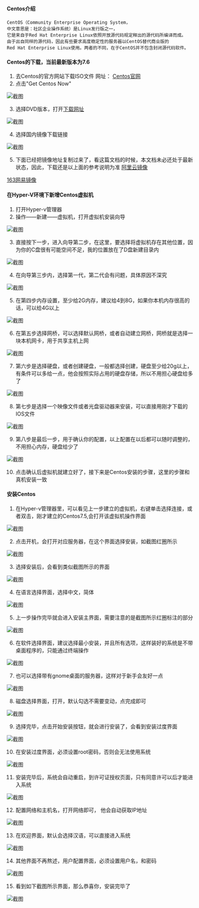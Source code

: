 #### Centos介绍

    CentOS（Community Enterprise Operating System，
    中文意思是：社区企业操作系统）是Linux发行版之一，
    它是来自于Red Hat Enterprise Linux依照开放源代码规定释出的源代码所编译而成。
    由于出自同样的源代码，因此有些要求高度稳定性的服务器以CentOS替代商业版的
    Red Hat Enterprise Linux使用。两者的不同，在于CentOS并不包含封闭源代码软件。

#### Centos的下载，当前最新版本为7.6
1. 去Centos的官方网站下载ISO文件
    网址：
    [Centos官网](https://www.centos.org/)
2. 点击"Get Centos Now"

![截图](images/下载Centos按钮.png)

3. 选择DVD版本，打开[下载网址](http://isoredirect.centos.org/centos/7/isos/x86_64/CentOS-7-x86_64-DVD-1810.iso)

![截图](images/选择DVD.png)

4. 选择国内镜像下载链接

![截图](images/国内镜像.png)

5. 下面已经把镜像地址复制过来了，看这篇文档的时候，本文档未必还处于最新状态，因此，下载还是以上面的参考说明为准
[阿里云镜像](http://mirrors.aliyun.com/centos/7.6.1810/isos/x86_64/CentOS-7-x86_64-DVD-1810.iso)

[163网易镜像](http://mirrors.163.com/centos/7.6.1810/isos/x86_64/CentOS-7-x86_64-DVD-1810.iso)


#### 在Hyper-V环境下新增Centos虚拟机
1. 打开Hyper-v管理器
2. 操作——新建——虚拟机，打开虚拟机安装向导

![截图](images/虚拟机安装向导步骤1.png)

3. 直接按下一步，进入向导第二步，在这里，要选择将虚拟机存在其他位置，因为你的C盘很有可能空间不足，我的位置放在了D盘新建目录内

![截图](images/虚拟机安装向导步骤2.png)

4. 在向导第三步内，选择第一代，第二代会有问题，具体原因不深究

![截图](images/虚拟机安装向导步骤3.png)

5. 在第四步内存设置，至少给2G内存，建议给4到8G，如果你本机内存很高的话，可以给4G以上

![截图](images/虚拟机安装向导步骤4.png)

6. 在第五步选择网桥，可以选择默认网桥，或者自动建立网桥，网桥就是选择一块本机网卡，用于共享主机上网

![截图](images/虚拟机安装向导步骤5.png)

7. 第六步是选择硬盘，或者创建硬盘，一般都选择创建，硬盘至少给20g以上，有条件可以多给一点，他会按照实际占用的硬盘存储，所以不用担心硬盘给多了

![截图](images/虚拟机安装向导步骤6.png)

8. 第七步是选择一个映像文件或者光盘驱动器来安装，可以直接用刚才下载的IOS文件

![截图](images/虚拟机安装向导步骤7.png)

9. 第八步是最后一步，用于确认你的配置，以上配置在以后都可以随时调整的，不用担心内存，硬盘给少了

![截图](images/虚拟机安装向导步骤8.png)

10. 点击确认后虚拟机就建立好了，接下来是Centos安装的步骤，这里的步骤和真机安装一致


#### 安装Centos
1. 在Hyper-v管理器里，可以看见上一步建立的虚拟机，右键单击选择连接，或者双击，刚才建立的Centos7.5,会打开该虚拟机操作界面

![截图](images/虚拟机操作界面-关机状态.png)


2. 点击开机，会打开对应服务器，在这个界面选择安装，如截图红圈所示

![截图](images/Centos7安装步骤1.png)

3. 选择安装后，会看到类似截图所示的界面

![截图](images/Centos7安装前.png)

4. 在语言选择界面，选择中文，简体

![截图](images/Centos7安装-语言选择.png)

5. 上一步操作完毕就会进入安装主界面，需要注意的是截图所示红圈标注的部分

![截图](images/Centos7安装主界面.png)

6. 在软件选择界面，建议选择最小安装，并且所有选项，这样装好的系统是不带桌面程序的，只能通过终端操作

![截图](images/Centos7安装-最小安装.png)

7. 也可以选择带有gnome桌面的服务器，这样对于新手会友好一点

![截图](images/Centos7安装-Gnome桌面.png)

8. 磁盘选择界面，打开，默认勾选不需要变动，点完成即可

![截图](images/Centos7安装-磁盘选项.png)

9. 选择完毕，点击开始安装按钮，就会进行安装了，会看到安装过度界面

![截图](images/Centos7安装-安装过度界面.png)

10. 在安装过度界面，必须设置root密码，否则会无法使用系统

![截图](images/Centos7安装-设置root密码.png)

11. 安装完毕后，系统会自动重启，到许可证授权页面，只有同意许可以后才能进入系统

![截图](images/Centos7安装-接收许可证.png)

12. 配置网络和主机名，打开网络即可， 他会自动获取IP地址

![截图](images/Centos7安装-打开网络.png)

13. 在欢迎界面，默认会选择汉语，可以直接进入系统

![截图](images/Centos7安装-欢迎界面.png)

14. 其他界面不再熬述，用户配置界面，必须设置用户名，和密码

![截图](images/Centos7安装-配置用户界面.png)

15. 看到如下截图所示界面，那么恭喜你，安装完毕了

![截图](images/Centos7安装-进系统.png)


